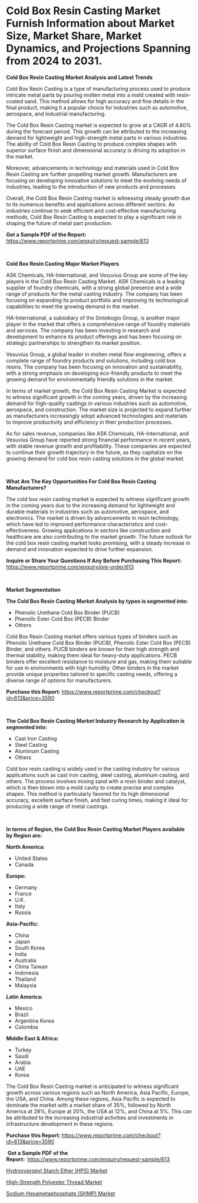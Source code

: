 <p><h1>Cold Box Resin Casting Market Furnish Information about Market Size, Market Share, Market Dynamics, and Projections Spanning from 2024 to 2031.</h1></p><p><strong>Cold Box Resin Casting Market Analysis and Latest Trends</strong></p>
<p><p>Cold Box Resin Casting is a type of manufacturing process used to produce intricate metal parts by pouring molten metal into a mold created with resin-coated sand. This method allows for high accuracy and fine details in the final product, making it a popular choice for industries such as automotive, aerospace, and industrial manufacturing.</p><p>The Cold Box Resin Casting market is expected to grow at a CAGR of 4.80% during the forecast period. This growth can be attributed to the increasing demand for lightweight and high-strength metal parts in various industries. The ability of Cold Box Resin Casting to produce complex shapes with superior surface finish and dimensional accuracy is driving its adoption in the market.</p><p>Moreover, advancements in technology and materials used in Cold Box Resin Casting are further propelling market growth. Manufacturers are focusing on developing innovative solutions to meet the evolving needs of industries, leading to the introduction of new products and processes.</p><p>Overall, the Cold Box Resin Casting market is witnessing steady growth due to its numerous benefits and applications across different sectors. As industries continue to seek efficient and cost-effective manufacturing methods, Cold Box Resin Casting is expected to play a significant role in shaping the future of metal part production.</p></p>
<p><strong>Get a Sample PDF of the Report:&nbsp;</strong> <a href="https://www.reportprime.com/enquiry/request-sample/613">https://www.reportprime.com/enquiry/request-sample/613</a></p>
<p>&nbsp;</p>
<p><strong>Cold Box Resin Casting Major Market Players</strong></p>
<p><p>ASK Chemicals, HA-International, and Vesuvius Group are some of the key players in the Cold Box Resin Casting Market. ASK Chemicals is a leading supplier of foundry chemicals, with a strong global presence and a wide range of products for the metal casting industry. The company has been focusing on expanding its product portfolio and improving its technological capabilities to meet the growing demand in the market.</p><p>HA-International, a subsidiary of the Sintokogio Group, is another major player in the market that offers a comprehensive range of foundry materials and services. The company has been investing in research and development to enhance its product offerings and has been focusing on strategic partnerships to strengthen its market position.</p><p>Vesuvius Group, a global leader in molten metal flow engineering, offers a complete range of foundry products and solutions, including cold box resins. The company has been focusing on innovation and sustainability, with a strong emphasis on developing eco-friendly products to meet the growing demand for environmentally friendly solutions in the market.</p><p>In terms of market growth, the Cold Box Resin Casting Market is expected to witness significant growth in the coming years, driven by the increasing demand for high-quality castings in various industries such as automotive, aerospace, and construction. The market size is projected to expand further as manufacturers increasingly adopt advanced technologies and materials to improve productivity and efficiency in their production processes.</p><p>As for sales revenue, companies like ASK Chemicals, HA-International, and Vesuvius Group have reported strong financial performance in recent years, with stable revenue growth and profitability. These companies are expected to continue their growth trajectory in the future, as they capitalize on the growing demand for cold box resin casting solutions in the global market.</p></p>
<p>&nbsp;</p>
<p><strong>What Are The Key Opportunities For Cold Box Resin Casting Manufacturers?</strong></p>
<p><p>The cold box resin casting market is expected to witness significant growth in the coming years due to the increasing demand for lightweight and durable materials in industries such as automotive, aerospace, and electronics. The market is driven by advancements in resin technology, which have led to improved performance characteristics and cost-effectiveness. Growing applications in sectors like construction and healthcare are also contributing to the market growth. The future outlook for the cold box resin casting market looks promising, with a steady increase in demand and innovation expected to drive further expansion.</p></p>
<p><strong>Inquire or Share Your Questions If Any Before Purchasing This Report:</strong> <a href="https://www.reportprime.com/enquiry/pre-order/613">https://www.reportprime.com/enquiry/pre-order/613</a></p>
<p>&nbsp;</p>
<p><strong>Market Segmentation</strong></p>
<p><strong>The Cold Box Resin Casting Market Analysis by types is segmented into:</strong></p>
<p><ul><li>Phenolic Urethane Cold Box Binder (PUCB)</li><li>Phenollc Ester Cold Box (PECB) Binder</li><li>Others</li></ul></p>
<p><p>Cold Box Resin Casting market offers various types of binders such as Phenolic Urethane Cold Box Binder (PUCB), Phenolic Ester Cold Box (PECB) Binder, and others. PUCB binders are known for their high strength and thermal stability, making them ideal for heavy-duty applications. PECB binders offer excellent resistance to moisture and gas, making them suitable for use in environments with high humidity. Other binders in the market provide unique properties tailored to specific casting needs, offering a diverse range of options for manufacturers.</p></p>
<p><strong>Purchase this Report:&nbsp;</strong><a href="https://www.reportprime.com/checkout?id=613&price=3590">https://www.reportprime.com/checkout?id=613&price=3590</a></p>
<p>&nbsp;</p>
<p><strong>The Cold Box Resin Casting Market Industry Research by Application is segmented into:</strong></p>
<p><ul><li>Cast Iron Casting</li><li>Steel Casting</li><li>Aluminum Casting</li><li>Others</li></ul></p>
<p><p>Cold box resin casting is widely used in the casting industry for various applications such as cast iron casting, steel casting, aluminum casting, and others. The process involves mixing sand with a resin binder and catalyst, which is then blown into a mold cavity to create precise and complex shapes. This method is particularly favored for its high dimensional accuracy, excellent surface finish, and fast curing times, making it ideal for producing a wide range of metal castings.</p></p>
<p>&nbsp;</p>
<p><strong>In terms of Region, the Cold Box Resin Casting Market Players available by Region are:</strong></p>
<p>
    <p> <strong> North America: </strong>
        <ul>
            <li>United States</li>
            <li>Canada</li>
        </ul>
        </p> 
    <p> <strong> Europe: </strong>
        <ul>
            <li>Germany</li>
            <li>France</li>
            <li>U.K.</li>
            <li>Italy</li>
            <li>Russia</li>
        </ul>
        </p> 
    <p> <strong> Asia-Pacific: </strong>
        <ul>
            <li>China</li>
            <li>Japan</li>
            <li>South Korea</li>
            <li>India</li>
            <li>Australia</li>
            <li>China Taiwan</li>
            <li>Indonesia</li>
            <li>Thailand</li>
            <li>Malaysia</li>
        </ul>
        </p> 
    <p> <strong> Latin America: </strong>
        <ul>
            <li>Mexico</li>
            <li>Brazil</li>
            <li>Argentina Korea</li>
            <li>Colombia</li>
        </ul>
        </p> 
    <p> <strong> Middle East & Africa: </strong>
        <ul>
            <li>Turkey</li>
            <li>Saudi</li>
            <li>Arabia</li>
            <li>UAE</li>
            <li>Korea</li>
        </ul>
    </p>
    </p>
<p><p>The Cold Box Resin Casting market is anticipated to witness significant growth across various regions such as North America, Asia Pacific, Europe, the USA, and China. Among these regions, Asia Pacific is expected to dominate the market with a market share of 35%, followed by North America at 28%, Europe at 20%, the USA at 12%, and China at 5%. This can be attributed to the increasing industrial activities and investments in infrastructure development in these regions.</p></p>
<p><strong>Purchase this Report: </strong><a href="https://www.reportprime.com/checkout?id=613&price=3590">https://www.reportprime.com/checkout?id=613&price=3590</a></p>
<p>&nbsp;<strong>Get a Sample PDF of the Report:&nbsp;&nbsp;</strong><a href="https://www.reportprime.com/enquiry/request-sample/613">https://www.reportprime.com/enquiry/request-sample/613</a></p>
<p><strong></strong></p>
<p><p><a href="https://github.com/danielneavesallisons03mba/Market-Research-Report-List-1/blob/main/hydroxypropyl-starch-ether-hps-market.md">Hydroxypropyl Starch Ether (HPS) Market</a></p><p><a href="https://github.com/dimitrishawkinswaynenp91rgz/Market-Research-Report-List-1/blob/main/high-strength-polyester-thread-market.md">High-Strength Polyester Thread Market</a></p><p><a href="https://github.com/changoleonlaverguenzanoexiste/Market-Research-Report-List-2/blob/main/sodium-hexametaphosphate-shmp-market.md">Sodium Hexametaphosphate (SHMP) Market</a></p></p>